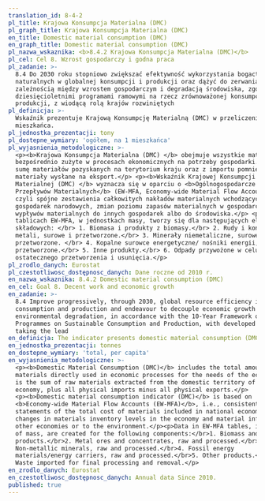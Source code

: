```yaml
---
translation_id: 8-4-2
pl_title: Krajowa Konsumpcja Materialna (DMC)
pl_graph_title: Krajowa Konsumpcja Materialna (DMC)
en_title: Domestic material consumption (DMC)
en_graph_title: Domestic material consumption (DMC)
pl_nazwa_wskaznika: <b>8.4.2 Krajowa Konsumpcja Materialna (DMC)</b>
pl_cel: Cel 8. Wzrost gospodarczy i godna praca
pl_zadanie: >-
  8.4 Do 2030 roku stopniowo zwiększać efektywność wykorzystania bogactw
  naturalnych w globalnej konsumpcji i produkcji oraz dążyć do zerwania z
  zależnością między wzrostem gospodarczym i degradacją środowiska, zgodnie z
  dziesięcioletnimi programami ramowymi na rzecz zrównoważonej konsumpcji i
  produkcji, z wiodącą rolą krajów rozwiniętych
pl_definicja: >-
  Wskaźnik prezentuje Krajową Konsumpcję Materialną (DMC) w przeliczeniu na 1
  mieszkańca.
pl_jednostka_prezentacji: tony
pl_dostepne_wymiary: 'ogółem, na 1 mieszkańca'
pl_wyjasnienia_metodologiczne: >-
  <p><b>Krajowa Konsumpcja Materialna (DMC) </b> obejmuje wszystkie materiały
  bezpośrednio zużyte w procesach ekonomicznych na potrzeby gospodarki. Stanowi
  sumę materiałów pozyskanych na terytorium kraju oraz z importu pomniejszoną o
  materiały wysłane na eksport.</p> <p><b>Wskaźnik Krajowej Konsumpcji
  Materialnej (DMC) </b> wyznacza się w oparciu o <b>Ogólnogospodarcze Rachunki
  Przepływów Materialnych</b> (EW-MFA, Economy-wide Material Flow Accounts),
  czyli spójne zestawienia całkowitych nakładów materialnych wchodzących do
  gospodarek narodowych, zmian poziomu zapasów materialnych w gospodarce oraz
  wypływów materialnych do innych gospodarek albo do środowiska.</p> <p>Dane w
  tablicach EW-MFA, w jednostkach masy, tworzy się dla następujących elementów
  składowych: </br> 1. Biomasa i produkty z biomasy.</br> 2. Rudy i koncentraty
  metali, surowe i przetworzone.</br> 3. Minerały niemetaliczne, surowe i
  przetworzone. </br> 4. Kopalne surowce energetyczne/ nośniki energii, surowe i
  przetworzone.</br> 5. Inne produkty.</br> 6. Odpady przywożone w celu
  ostatecznego przetworzenia i usunięcia.</p>
pl_zrodlo_danych: Eurostat
pl_czestotliwosc_dostępnosc_danych: Dane roczne od 2010 r.
en_nazwa_wskaznika: 8.4.2 Domestic material consumption (DMC)
en_cel: Goal 8. Decent work and economic growth
en_zadanie: >-
  8.4 Improve progressively, through 2030, global resource efficiency in
  consumption and production and endeavour to decouple economic growth from
  environmental degradation, in accordance with the 10-Year Framework of
  Programmes on Sustainable Consumption and Production, with developed countries
  taking the lead
en_definicja: The indicator presents domestic material consumption (DMC) per capita.
en_jednostka_prezentacji: tonnes
en_dostepne_wymiary: 'total, per capita'
en_wyjasnienia_metodologiczne: >-
  <p><b>Domestic Material Consumption (DMC)</b> includes the total amount of
  materials directly used in economic processes for the needs of the economy. It
  is the sum of raw materials extracted from the domestic territory of the total
  economy, plus all physical imports minus all physical exports.</p>
  <p><b>Domestic material consumption indicator (DMC)</b> is based on
  <b>Economy-wide Material Flow Accounts (EW-MFA)</b>, i.e., consistent
  statements of the total cost of materials included in national economies,
  changes in materials inventory levels in the economy and material inflows to
  other economies or to the environment.</p><p>Data in EW-MFA tables, in units
  of mass, are created for the following components:</br>1. Biomass and biomass
  products.</br>2. Metal ores and concentrates, raw and processed.</br>3.
  Non-metallic minerals, raw and processed.</br>4. Fossil energy
  materials/energy carriers, raw and processed.</br>5. Other products.</br>6.
  Waste imported for final processing and removal.</p>
en_zrodlo_danych: Eurostat
en_czestotliwosc_dostępnosc_danych: Annual data Since 2010.
published: true
---
```

